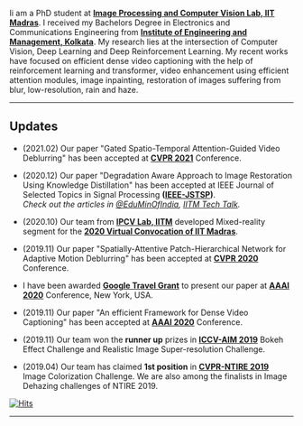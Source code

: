 Ii am a PhD student at **[Image Processing and Computer Vision Lab, IIT Madras](http://www.ee.iitm.ac.in/ipcvlab/)**. I received my Bachelors Degree in Electronics and Communications Engineering from **[Institute of Engineering and Management, Kolkata](http://iem.edu.in/)**. My research lies at the intersection of Computer Vision, Deep Learning and Deep Reinforcement Learning. My recent works have focused on efficient dense video captioning with the help of reinforcement learning and transformer, video enhancement using efficient attention modules, image inpainting, restoration of images suffering from blur, low-resolution, rain and haze. 

---

## Updates 

- (2021.02) Our paper "Gated Spatio-Temporal Attention-Guided Video Deblurring" has been accepted at **[CVPR 2021](http://cvpr2021.thecvf.com/)** Conference.

- (2020.12) Our paper "Degradation Aware Approach to Image Restoration Using Knowledge Distillation" has been accepted at IEEE Journal of Selected Topics in Signal Processing **([IEEE-JSTSP](https://signalprocessingsociety.org/publications-resources/ieee-journal-selected-topics-signal-processing/about-jstsp))**.\
_Check out the articles in [@EduMinOfIndia](https://twitter.com/EduMinOfIndia/status/1387693652915277824?s=20), [IITM Tech Talk](https://tech-talk.iitm.ac.in/clean-up-neural-networks-show-the-way-to-preserve-photographs/)._

- (2020.10) Our team from **[IPCV Lab, IITM](http://www.ee.iitm.ac.in/ipcvlab/)** developed Mixed-reality segment for the **[2020 Virtual Convocation of IIT Madras](https://fo-fo.facebook.com/ReachIITM/videos/643343663027471/)**.

- (2019.11) Our paper "Spatially-Attentive Patch-Hierarchical Network for Adaptive Motion Deblurring" has been accepted at **[CVPR 2020](http://cvpr2020.thecvf.com/)** Conference.

- I have been awarded **[Google Travel Grant](https://buildyourfuture.withgoogle.com/scholarships/google-travel-scholarships/#!?detail-content-tabby_activeEl=overview)** to present our paper at **[AAAI 2020](https://aaai.org/Conferences/AAAI-20/)** Conference, New York, USA.

- (2019.11) Our paper "An efficient Framework for Dense Video Captioning" has been accepted at **[AAAI 2020](https://aaai.org/Conferences/AAAI-20/)** Conference.

- (2019.11) Our team won the **runner up** prizes in **[ICCV-AIM 2019](http://www.vision.ee.ethz.ch/aim19/)** Bokeh Effect Challenge and Realistic Image Super-resolution Challenge.

		
 - (2019.04) Our team has claimed **1st position** in **[CVPR-NTIRE 2019](http://www.vision.ee.ethz.ch/ntire19/)** Image Colorization Challenge. We are also among the finalists in Image Dehazing challenges of NTIRE 2019.

[![Hits](https://hits.seeyoufarm.com/api/count/incr/badge.svg?url=https%3A%2F%2Fmaitreyasuin.github.io&count_bg=%2379C83D&title_bg=%23555555&icon=&icon_color=%23E7E7E7&title=Views&edge_flat=true)](https://hits.seeyoufarm.com)


---

